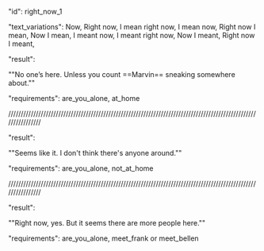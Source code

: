 "id": right_now_1

"text_variations":
Now, Right now, I mean right now, I mean now, Right now I mean, Now I mean, I meant now, I meant right now, Now I meant, Right now I meant,

"result":

""No one’s here. Unless you count ==Marvin== sneaking somewhere about.""

"requirements": are_you_alone, at_home

////////////////////////////////////////////////////////////////////////////////////////////////////////////////

"result":

""Seems like it. I don't think there's anyone around.""

"requirements": are_you_alone, not_at_home

////////////////////////////////////////////////////////////////////////////////////////////////////////////////

"result":

""Right now, yes. But it seems there are more people here.""

"requirements": are_you_alone, meet_frank or meet_bellen